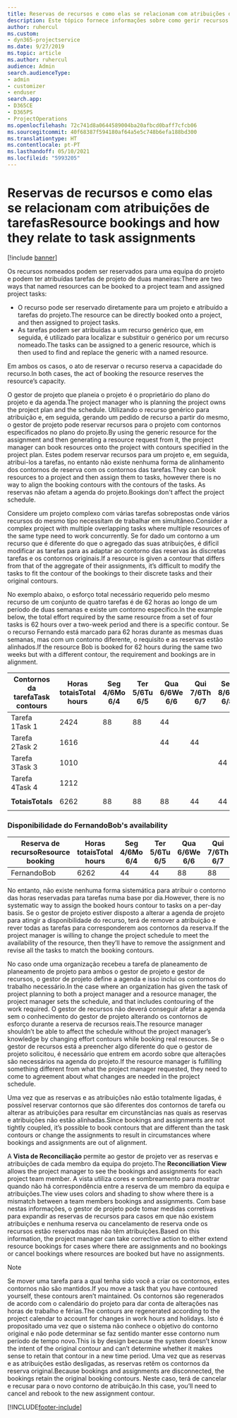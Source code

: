 ```yaml
---
title: Reservas de recursos e como elas se relacionam com atribuições de tarefas
description: Este tópico fornece informações sobre como gerir recursos nomeados, reservas de recursos e atribuições de tarefas e como se relacionam.
author: ruhercul
ms.custom:
- dyn365-projectservice
ms.date: 9/27/2019
ms.topic: article
ms.author: ruhercul
audience: Admin
search.audienceType:
- admin
- customizer
- enduser
search.app:
- D365CE
- D365PS
- ProjectOperations
ms.openlocfilehash: 72c741d8a0644589004ba20afbcd0baff7cfcb06
ms.sourcegitcommit: 40f68387f594180af64a5e5c748b6efa188bd300
ms.translationtype: HT
ms.contentlocale: pt-PT
ms.lasthandoff: 05/10/2021
ms.locfileid: "5993205"
---
```

# <a name="resource-bookings-and-how-they-relate-to-task-assignments"></a><span data-ttu-id="95b5b-103">Reservas de recursos e como elas se relacionam com atribuições de tarefas</span><span class="sxs-lookup"><span data-stu-id="95b5b-103">Resource bookings and how they relate to task assignments</span></span>

[!include [banner](../includes/psa-now-project-operations.md)]

<span data-ttu-id="95b5b-104">Os recursos nomeados podem ser reservados para uma equipa do projeto e podem ter atribuídas tarefas de projeto de duas maneiras:</span><span class="sxs-lookup"><span data-stu-id="95b5b-104">There are two ways that named resources can be booked to a project team and assigned project tasks:</span></span>

- <span data-ttu-id="95b5b-105">O recurso pode ser reservado diretamente para um projeto e atribuído a tarefas do projeto.</span><span class="sxs-lookup"><span data-stu-id="95b5b-105">The resource can be directly booked onto a project, and then assigned to project tasks.</span></span>
- <span data-ttu-id="95b5b-106">As tarefas podem ser atribuídas a um recurso genérico que, em seguida, é utilizado para localizar e substituir o genérico por um recurso nomeado.</span><span class="sxs-lookup"><span data-stu-id="95b5b-106">The tasks can be assigned to a generic resource, which is then used to find and replace the generic with a named resource.</span></span> 

<span data-ttu-id="95b5b-107">Em ambos os casos, o ato de reservar o recurso reserva a capacidade do recurso.</span><span class="sxs-lookup"><span data-stu-id="95b5b-107">In both cases, the act of booking the resource reserves the resource’s capacity.</span></span>

<span data-ttu-id="95b5b-108">O gestor de projeto que planeia o projeto é o proprietário do plano do projeto e da agenda.</span><span class="sxs-lookup"><span data-stu-id="95b5b-108">The project manager who is planning the project owns the project plan and the schedule.</span></span> <span data-ttu-id="95b5b-109">Utilizando o recurso genérico para atribuição e, em seguida, gerando um pedido de recurso a partir do mesmo, o gestor de projeto pode reservar recursos para o projeto com contornos especificados no plano do projeto.</span><span class="sxs-lookup"><span data-stu-id="95b5b-109">By using the generic resource for the assignment and then generating a resource request from it, the project manager can book resources onto the project with contours specified in the project plan.</span></span> <span data-ttu-id="95b5b-110">Estes podem reservar recursos para um projeto e, em seguida, atribui-los a tarefas, no entanto não existe nenhuma forma de alinhamento dos contornos de reserva com os contornos das tarefas.</span><span class="sxs-lookup"><span data-stu-id="95b5b-110">They can book resources to a project and then assign them to tasks, however there is no way to align the booking contours with the contours of the tasks.</span></span> <span data-ttu-id="95b5b-111">As reservas não afetam a agenda do projeto.</span><span class="sxs-lookup"><span data-stu-id="95b5b-111">Bookings don't affect the project schedule.</span></span>

<span data-ttu-id="95b5b-112">Considere um projeto complexo com várias tarefas sobrepostas onde vários recursos do mesmo tipo necessitam de trabalhar em simultâneo.</span><span class="sxs-lookup"><span data-stu-id="95b5b-112">Consider a complex project with multiple overlapping tasks where multiple resources of the same type need to work concurrently.</span></span> <span data-ttu-id="95b5b-113">Se for dado um contorno a um recurso que é diferente do que o agregado das suas atribuições, é difícil modificar as tarefas para as adaptar ao contorno das reservas às discretas tarefas e os contornos originais.</span><span class="sxs-lookup"><span data-stu-id="95b5b-113">If a resource is given a contour that differs from that of the aggregate of their assignments, it’s difficult to modify the tasks to fit the contour of the bookings to their discrete tasks and their original contours.</span></span>

<span data-ttu-id="95b5b-114">No exemplo abaixo, o esforço total necessário requerido pelo mesmo recurso de um conjunto de quatro tarefas é de 62 horas ao longo de um período de duas semanas e existe um contorno específico.</span><span class="sxs-lookup"><span data-stu-id="95b5b-114">In the example below, the total effort required by the same resource from a set of four tasks is 62 hours over a two-week period and there is a specific contour.</span></span> <span data-ttu-id="95b5b-115">Se o recurso Fernando está marcado para 62 horas durante as mesmas duas semanas, mas com um contorno diferente, o requisito e as reservas estão alinhados.</span><span class="sxs-lookup"><span data-stu-id="95b5b-115">If the resource Bob is booked for 62 hours during the same two weeks but with a different contour, the requirement and bookings are in alignment.</span></span>

| <span data-ttu-id="95b5b-116">**Contornos da tarefa**</span><span class="sxs-lookup"><span data-stu-id="95b5b-116">**Task contours**</span></span>    | <span data-ttu-id="95b5b-117">**Horas totais**</span><span class="sxs-lookup"><span data-stu-id="95b5b-117">**Total hours**</span></span> | <span data-ttu-id="95b5b-118">Seg 4/6</span><span class="sxs-lookup"><span data-stu-id="95b5b-118">Mo 6/4</span></span> | <span data-ttu-id="95b5b-119">Ter 5/6</span><span class="sxs-lookup"><span data-stu-id="95b5b-119">Tu 6/5</span></span> | <span data-ttu-id="95b5b-120">Qua 6/6</span><span class="sxs-lookup"><span data-stu-id="95b5b-120">We 6/6</span></span> | <span data-ttu-id="95b5b-121">Qui 7/6</span><span class="sxs-lookup"><span data-stu-id="95b5b-121">Th 6/7</span></span> | <span data-ttu-id="95b5b-122">Sex 8/6</span><span class="sxs-lookup"><span data-stu-id="95b5b-122">Fr 6/8</span></span> | <span data-ttu-id="95b5b-123">Sáb 9/6</span><span class="sxs-lookup"><span data-stu-id="95b5b-123">Sa 6/9</span></span> | <span data-ttu-id="95b5b-124">Dom 10/6</span><span class="sxs-lookup"><span data-stu-id="95b5b-124">Su 6/10</span></span> | <span data-ttu-id="95b5b-125">Seg 11/6</span><span class="sxs-lookup"><span data-stu-id="95b5b-125">Mo 6/11</span></span> | <span data-ttu-id="95b5b-126">Ter 12/6</span><span class="sxs-lookup"><span data-stu-id="95b5b-126">Tu 6/12</span></span> | <span data-ttu-id="95b5b-127">Qua 6/13</span><span class="sxs-lookup"><span data-stu-id="95b5b-127">We 6/13</span></span> | <span data-ttu-id="95b5b-128">Qui 14/6</span><span class="sxs-lookup"><span data-stu-id="95b5b-128">Th 6/14</span></span> | <span data-ttu-id="95b5b-129">Sex 15/6</span><span class="sxs-lookup"><span data-stu-id="95b5b-129">Fr 6/15</span></span> |
|----------------------|-----------------|--------|--------|--------|--------|--------|--------|---------|---------|---------|---------|---------|---------|
| <span data-ttu-id="95b5b-130">Tarefa 1</span><span class="sxs-lookup"><span data-stu-id="95b5b-130">Task 1</span></span>               | <span data-ttu-id="95b5b-131">24</span><span class="sxs-lookup"><span data-stu-id="95b5b-131">24</span></span>              | <span data-ttu-id="95b5b-132">8</span><span class="sxs-lookup"><span data-stu-id="95b5b-132">8</span></span>      | <span data-ttu-id="95b5b-133">8</span><span class="sxs-lookup"><span data-stu-id="95b5b-133">8</span></span>      | <span data-ttu-id="95b5b-134">4</span><span class="sxs-lookup"><span data-stu-id="95b5b-134">4</span></span>      |        |        |        |         |         |         | <span data-ttu-id="95b5b-135">4</span><span class="sxs-lookup"><span data-stu-id="95b5b-135">4</span></span>       |         |         |
| <span data-ttu-id="95b5b-136">Tarefa 2</span><span class="sxs-lookup"><span data-stu-id="95b5b-136">Task 2</span></span>               | <span data-ttu-id="95b5b-137">16</span><span class="sxs-lookup"><span data-stu-id="95b5b-137">16</span></span>              |        |        | <span data-ttu-id="95b5b-138">4</span><span class="sxs-lookup"><span data-stu-id="95b5b-138">4</span></span>      | <span data-ttu-id="95b5b-139">4</span><span class="sxs-lookup"><span data-stu-id="95b5b-139">4</span></span>      |        |        |         | <span data-ttu-id="95b5b-140">8</span><span class="sxs-lookup"><span data-stu-id="95b5b-140">8</span></span>       |         |         |         |         |
| <span data-ttu-id="95b5b-141">Tarefa 3</span><span class="sxs-lookup"><span data-stu-id="95b5b-141">Task 3</span></span>               | <span data-ttu-id="95b5b-142">10</span><span class="sxs-lookup"><span data-stu-id="95b5b-142">10</span></span>              |        |        |        |        | <span data-ttu-id="95b5b-143">4</span><span class="sxs-lookup"><span data-stu-id="95b5b-143">4</span></span>      |        |         |         | <span data-ttu-id="95b5b-144">4</span><span class="sxs-lookup"><span data-stu-id="95b5b-144">4</span></span>       |         | <span data-ttu-id="95b5b-145">2</span><span class="sxs-lookup"><span data-stu-id="95b5b-145">2</span></span>       |         |
| <span data-ttu-id="95b5b-146">Tarefa 4</span><span class="sxs-lookup"><span data-stu-id="95b5b-146">Task 4</span></span>               | <span data-ttu-id="95b5b-147">12</span><span class="sxs-lookup"><span data-stu-id="95b5b-147">12</span></span>              |        |        |        |        |        |        |         |         |         | <span data-ttu-id="95b5b-148">4</span><span class="sxs-lookup"><span data-stu-id="95b5b-148">4</span></span>       |         | <span data-ttu-id="95b5b-149">8</span><span class="sxs-lookup"><span data-stu-id="95b5b-149">8</span></span>       |
|                      |                 |        |        |        |        |        |        |         |         |         |         |         |         |
| <span data-ttu-id="95b5b-150">**Totais**</span><span class="sxs-lookup"><span data-stu-id="95b5b-150">**Totals**</span></span>           | <span data-ttu-id="95b5b-151">62</span><span class="sxs-lookup"><span data-stu-id="95b5b-151">62</span></span>              | <span data-ttu-id="95b5b-152">8</span><span class="sxs-lookup"><span data-stu-id="95b5b-152">8</span></span>      | <span data-ttu-id="95b5b-153">8</span><span class="sxs-lookup"><span data-stu-id="95b5b-153">8</span></span>      | <span data-ttu-id="95b5b-154">8</span><span class="sxs-lookup"><span data-stu-id="95b5b-154">8</span></span>      | <span data-ttu-id="95b5b-155">4</span><span class="sxs-lookup"><span data-stu-id="95b5b-155">4</span></span>      | <span data-ttu-id="95b5b-156">4</span><span class="sxs-lookup"><span data-stu-id="95b5b-156">4</span></span>      |        |         | <span data-ttu-id="95b5b-157">8</span><span class="sxs-lookup"><span data-stu-id="95b5b-157">8</span></span>       | <span data-ttu-id="95b5b-158">4</span><span class="sxs-lookup"><span data-stu-id="95b5b-158">4</span></span>       | <span data-ttu-id="95b5b-159">8</span><span class="sxs-lookup"><span data-stu-id="95b5b-159">8</span></span>       | <span data-ttu-id="95b5b-160">2</span><span class="sxs-lookup"><span data-stu-id="95b5b-160">2</span></span>       | <span data-ttu-id="95b5b-161">8</span><span class="sxs-lookup"><span data-stu-id="95b5b-161">8</span></span>       |
|                      |                 |        |        |        |        |        |        |         |         |         |         |

### <a name="bobs-availability"></a><span data-ttu-id="95b5b-162">Disponibilidade do Fernando</span><span class="sxs-lookup"><span data-stu-id="95b5b-162">Bob's availability</span></span>
| <span data-ttu-id="95b5b-163">**Reserva de recurso**</span><span class="sxs-lookup"><span data-stu-id="95b5b-163">**Resource   booking**</span></span> | <span data-ttu-id="95b5b-164">**Horas totais**</span><span class="sxs-lookup"><span data-stu-id="95b5b-164">**Total hours**</span></span> | <span data-ttu-id="95b5b-165">Seg 4/6</span><span class="sxs-lookup"><span data-stu-id="95b5b-165">Mo 6/4</span></span> | <span data-ttu-id="95b5b-166">Ter 5/6</span><span class="sxs-lookup"><span data-stu-id="95b5b-166">Tu 6/5</span></span> | <span data-ttu-id="95b5b-167">Qua 6/6</span><span class="sxs-lookup"><span data-stu-id="95b5b-167">We 6/6</span></span> | <span data-ttu-id="95b5b-168">Qui 7/6</span><span class="sxs-lookup"><span data-stu-id="95b5b-168">Th 6/7</span></span> | <span data-ttu-id="95b5b-169">Sex 8/6</span><span class="sxs-lookup"><span data-stu-id="95b5b-169">Fr 6/8</span></span> | <span data-ttu-id="95b5b-170">Sáb 9/6</span><span class="sxs-lookup"><span data-stu-id="95b5b-170">Sa 6/9</span></span> | <span data-ttu-id="95b5b-171">Dom 10/6</span><span class="sxs-lookup"><span data-stu-id="95b5b-171">Su 6/10</span></span> | <span data-ttu-id="95b5b-172">Seg 11/6</span><span class="sxs-lookup"><span data-stu-id="95b5b-172">Mo 6/11</span></span> | <span data-ttu-id="95b5b-173">Ter 12/6</span><span class="sxs-lookup"><span data-stu-id="95b5b-173">Tu 6/12</span></span> | <span data-ttu-id="95b5b-174">Qua 6/13</span><span class="sxs-lookup"><span data-stu-id="95b5b-174">We 6/13</span></span> | <span data-ttu-id="95b5b-175">Qui 14/6</span><span class="sxs-lookup"><span data-stu-id="95b5b-175">Th 6/14</span></span> | <span data-ttu-id="95b5b-176">Sex 15/6</span><span class="sxs-lookup"><span data-stu-id="95b5b-176">Fr 6/15</span></span> |
|------------------------|-----------------|--------|--------|--------|--------|--------|--------|---------|---------|---------|---------|---------|---------|
| <span data-ttu-id="95b5b-177">Fernando</span><span class="sxs-lookup"><span data-stu-id="95b5b-177">Bob</span></span>                    | <span data-ttu-id="95b5b-178">62</span><span class="sxs-lookup"><span data-stu-id="95b5b-178">62</span></span>              | <span data-ttu-id="95b5b-179">4</span><span class="sxs-lookup"><span data-stu-id="95b5b-179">4</span></span>      | <span data-ttu-id="95b5b-180">4</span><span class="sxs-lookup"><span data-stu-id="95b5b-180">4</span></span>      | <span data-ttu-id="95b5b-181">8</span><span class="sxs-lookup"><span data-stu-id="95b5b-181">8</span></span>      | <span data-ttu-id="95b5b-182">8</span><span class="sxs-lookup"><span data-stu-id="95b5b-182">8</span></span>      | <span data-ttu-id="95b5b-183">8</span><span class="sxs-lookup"><span data-stu-id="95b5b-183">8</span></span>      |        |         | <span data-ttu-id="95b5b-184">4</span><span class="sxs-lookup"><span data-stu-id="95b5b-184">4</span></span>       | <span data-ttu-id="95b5b-185">4</span><span class="sxs-lookup"><span data-stu-id="95b5b-185">4</span></span>       | <span data-ttu-id="95b5b-186">8</span><span class="sxs-lookup"><span data-stu-id="95b5b-186">8</span></span>       | <span data-ttu-id="95b5b-187">8</span><span class="sxs-lookup"><span data-stu-id="95b5b-187">8</span></span>       | <span data-ttu-id="95b5b-188">6</span><span class="sxs-lookup"><span data-stu-id="95b5b-188">6</span></span>       |

<span data-ttu-id="95b5b-189">No entanto, não existe nenhuma forma sistemática para atribuir o contorno das horas reservadas para tarefas numa base por dia.</span><span class="sxs-lookup"><span data-stu-id="95b5b-189">However, there is no systematic way to assign the booked hours contour to tasks on a per-day basis.</span></span> <span data-ttu-id="95b5b-190">Se o gestor de projeto estiver disposto a alterar a agenda de projeto para atingir a disponibilidade do recurso, terá de remover a atribuição e rever todas as tarefas para corresponderem aos contornos da reserva.</span><span class="sxs-lookup"><span data-stu-id="95b5b-190">If the project manager is willing to change the project schedule to meet the availability of the resource, then they’ll have to remove the assignment and revise all the tasks to match the booking contours.</span></span>

<span data-ttu-id="95b5b-191">No caso onde uma organização recebeu a tarefa de planeamento de planeamento de projeto para ambos o gestor de projeto e gestor de recursos, o gestor de projeto define a agenda e isso inclui os contornos do trabalho necessário.</span><span class="sxs-lookup"><span data-stu-id="95b5b-191">In the case where an organization has given the task of project planning to both a project manager and a resource manager, the project manager sets the schedule, and that includes contouring of the work required.</span></span> <span data-ttu-id="95b5b-192">O gestor de recursos não deverá conseguir afetar a agenda sem o conhecimento do gestor de projeto alterando os contornos de esforço durante a reserva de recursos reais.</span><span class="sxs-lookup"><span data-stu-id="95b5b-192">The resource manager shouldn’t be able to affect the schedule without the project manager’s knowledge by changing effort contours while booking real resources.</span></span> <span data-ttu-id="95b5b-193">Se o gestor de recursos está a preencher algo diferente do que o gestor de projeto solicitou, é necessário que entrem em acordo sobre que alterações são necessários na agenda do projeto.</span><span class="sxs-lookup"><span data-stu-id="95b5b-193">If the resource manager is fulfilling something different from what the project manager requested, they need to come to agreement about what changes are needed in the project schedule.</span></span>

<span data-ttu-id="95b5b-194">Uma vez que as reservas e as atribuições não estão totalmente ligadas, é possível reservar contornos que são diferentes dos contornos de tarefa ou alterar as atribuições para resultar em circunstâncias nas quais as reservas e atribuições não estão alinhadas.</span><span class="sxs-lookup"><span data-stu-id="95b5b-194">Since bookings and assignments are not tightly coupled, it’s possible to book contours that are different than the task contours or change the assignments to result in circumstances where bookings and assignments are out of alignment.</span></span>

<span data-ttu-id="95b5b-195">A **Vista de Reconciliação** permite ao gestor de projeto ver as reservas e atribuições de cada membro da equipa do projeto.</span><span class="sxs-lookup"><span data-stu-id="95b5b-195">The **Reconciliation View** allows the project manager to see the bookings and assignments for each project team member.</span></span> <span data-ttu-id="95b5b-196">A vista utiliza cores e sombreamento para mostrar quando não há correspondência entre a reserva de um membro da equipa e atribuições.</span><span class="sxs-lookup"><span data-stu-id="95b5b-196">The view uses colors and shading to show where there is a mismatch between a team members bookings and assignments.</span></span> <span data-ttu-id="95b5b-197">Com base nestas informações, o gestor de projeto pode tomar medidas corretivas para expandir as reservas de recursos para casos em que não existem atribuições e nenhuma reserva ou cancelamento de reserva onde os recursos estão reservados mas não têm atribuições.</span><span class="sxs-lookup"><span data-stu-id="95b5b-197">Based on this information, the project manager can take corrective action to either extend resource bookings for cases where there are assignments and no bookings or cancel bookings where resources are booked but have no assignments.</span></span>

> [!NOTE]
> <span data-ttu-id="95b5b-198">Se mover uma tarefa para a qual tenha sido você a criar os contornos, estes contornos não são mantidos.</span><span class="sxs-lookup"><span data-stu-id="95b5b-198">If you move a task that you have contoured yourself, these contours aren’t maintained.</span></span> <span data-ttu-id="95b5b-199">Os contornos são regenerados de acordo com o calendário do projeto para dar conta de alterações nas horas de trabalho e férias.</span><span class="sxs-lookup"><span data-stu-id="95b5b-199">The contours are regenerated according to the project calendar to account for changes in work hours and holidays.</span></span> <span data-ttu-id="95b5b-200">Isto é propositado uma vez que o sistema não conhece o objetivo do contorno original e não pode determinar se faz sentido manter esse contorno num período de tempo novo.</span><span class="sxs-lookup"><span data-stu-id="95b5b-200">This is by design because the system doesn’t know the intent of the original contour and can’t determine whether it makes sense to retain that contour in a new time period.</span></span> <span data-ttu-id="95b5b-201">Uma vez que as reservas e as atribuições estão desligadas, as reservas retêm os contornos da reserva original.</span><span class="sxs-lookup"><span data-stu-id="95b5b-201">Because bookings and assignments are disconnected, the bookings retain the original booking contours.</span></span> <span data-ttu-id="95b5b-202">Neste caso, terá de cancelar e recusar para o novo contorno de atribuição.</span><span class="sxs-lookup"><span data-stu-id="95b5b-202">In this case, you’ll need to cancel and rebook to the new assignment contour.</span></span>



[!INCLUDE[footer-include](../includes/footer-banner.md)]